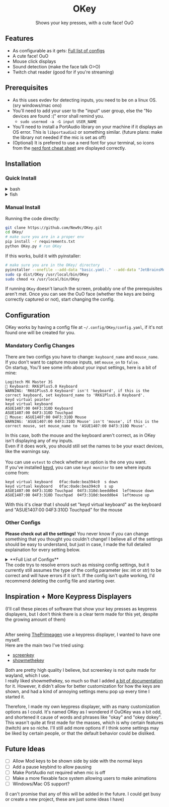 <h1 align="center">OKey</h1>
<p align="center">Shows your key presses, with a cute face! OuO</p>

## Features
- As configurable as it gets: [Full list of configs]()
- A cute face! OuO
- Mouse click displays
- Sound detection (make the face talk O>O)
- Twitch chat reader (good for if you're streaming)

## Prerequisites
- As this uses evdev for detecting inputs, you need to be on a linux OS. (sry windows/mac ono)
- You'll need to add your user to the "input" user group, else the "No devices are found :(" error shall remind you.
    - `sudo usermod -a -G input USER_NAME`
- You'll need to install a PortAudio library on your machine if it displays an OS error. This is `libportaudio2` or something similar. (future plans: make the library not needed if the mic is set as off)
- (Optional) It is prefered to use a nerd font for your terminal, so icons from the [nerd font cheat sheet](https://www.nerdfonts.com/cheat-sheet) are displayed correctly.

## Installation
### Quick Install
<details>
<summary>bash</summary>
<br>

```bash
LATEST_VERSION=$(curl -s "https://api.github.com/repos/New9c/OKey/releases/latest" | grep -oP '"tag_name":\s*"\K(.*)(?=")')
# echo "Latest release version: $LATEST_VERSION"
sudo curl -L "https://github.com/New9c/OKey/releases/download/$LATEST_VERSION/OKey" -o /usr/local/bin/OKey
sudo chmod +x /usr/local/bin/OKey
```
</details>

<details>
<summary>fish</summary>
<br>

```fish
set LATEST_VERSION $(curl -s "https://api.github.com/repos/New9c/OKey/releases/latest" | grep -oP '"tag_name":\s*"\K(.*)(?=")')
# echo "Latest release version: $LATEST_VERSION"
sudo curl -L "https://github.com/New9c/OKey/releases/download/$LATEST_VERSION/OKey" -o /usr/local/bin/OKey
sudo chmod +x /usr/local/bin/OKey
```
</details>

### Manual Install
Running the code directly:
```sh
git clone https://github.com/New9c/OKey.git
cd OKey/
# make sure you are in a proper env
pip install -r requirements.txt
python OKey.py # run OKey
```

If this works, build it with pyinstaller:
```sh
# make sure you are in the OKey/ directory
pyinstaller --onefile --add-data "basic.yaml:." --add-data "JetBrainsMonoNerdFont-Regular.ttf:." OKey.py
sudo cp dist/OKey /usr/local/bin/OKey
sudo chmod +x /usr/local/bin/OKey
```
If running `OKey` doesn't lanuch the screen, probably one of the prerequisites aren't met.
Once you can see the OuO face (whether the keys are being correctly captured or not), start changing the config.
## Configuration
OKey works by having a config file at `~/.config/OKey/config.yaml`, if it's not found one will be created for you.
### Mandatory Config Changes
There are two configs you have to change: `keyboard_name` and `mouse_name`. <br>
If you don't want to capture mouse inputs, set `mouse_on` to `false`.<br>
On startup, You'll see some info about your input settings, here is a bit of mine:
```
Logitech MX Master 3S
 Keyboard: RK61Plus5.0 Keyboard
WARNING: 'RK61Plus5.0 Keyboard' isn't 'keyboard', if this is the correct keyboard, set keyboard_name to 'RK61Plus5.0 Keyboard'.
keyd virtual pointer
keyd virtual keyboard
ASUE1407:00 04F3:310D Keyboard
ASUE1407:00 04F3:310D Touchpad
󰍽 Mouse: ASUE1407:00 04F3:310D Mouse
WARNING: 'ASUE1407:00 04F3:310D Mouse' isn't 'mouse', if this is the correct mouse, set mouse_name to 'ASUE1407:00 04F3:310D Mouse'.
```
In this case, both the mouse and the keyboard aren't correct, as in OKey isn't displaying any of my inputs.<br>
Even if it does work, you should still set the names to be your exact devices, like the warnings say.<br><br>
You can use `evtest` to check whether an option is the one you want.<br>
If you've installed [keyd](https://github.com/rvaiya/keyd), you can use `keyd monitor` to see where inputs come from:
```
keyd virtual keyboard	0fac:0ade:bea394c0	s down
keyd virtual keyboard	0fac:0ade:bea394c0	s up
ASUE1407:00 04F3:310D Touchpad	04f3:310d:beedd0e4	leftmouse down
ASUE1407:00 04F3:310D Touchpad	04f3:310d:beedd0e4	leftmouse up
```
With this it's clear that I should set "keyd virtual keyboard" as the keyboard and "ASUE1407:00 04F3:310D Touchpad" for the mouse
### Other Configs
**Please check out all the settings!** You never know if you can change something that you thought you couldn't change!
I believe all of the settings should be easy to understand, but just in case, I made the full detailed explaination for every setting below.
<details>
<summary>**Full List of Configs**</summary>

```
show_basic_settings_on_start: In the terminal, shows whether your mouse is detected, mic is detected, and whether a twitch chat is checked, then shows the input devices. Good for trouble shooting at the start.

keyboard_name: Your keyboard's name. Set it to be exactly the same as the input device name.
mouse_name: Your keyboard's name. Set it to be exactly the same as the input device name.

mouse_on: Enable/Disable mouse displays
mic_on: Enable/Disable having the face talk

mic_threshold: How loud sounds have to be to make the face talk
output_loudness: Outputs how loud it is currently to the terminal, made specifically for setting the mic_threshold

action_interval: How often the face moves. Ex: using 4, the face will move once, then blink 3 times, and repeat. If set to 0 the face wouldn't move ever.

remove_face: Removes the face for a more simple look
face_normal_eye: What string/char is used to represent the eye normally
face_blink_eye: What string/char is used to represent the eye when blinking
face_click_eye: What string/char is used to represent the eye when a mouse button is pressed
face_normal_mouth: What string/char is used to represent the mouth normally
face_talking_mouth: What string/char is used to represent the mouth when talking

text_len: How many characters can be shown together at once. You should change this if you adjusted the window size.

window_size: The window size, [width(px), height(px)]
window_name: The name of the window

text_color: RGB value of the text color
bg_color: RGB value of the background color
twitch_color: RGB value of the background color when a twitch chat message is displayed

text_pos: The offset of the text relative to the left top corner. Note that since text is centered, it may be helpful to type text_len (ex: 59) characters to see how far the most left character is from the left top corner.

text_antialias: TLDR, makes the text smoother. I don't know much about antialias, so a google search may help :3
fps: How often the display updates, setting it too high could eat up resources
clear_text_frames: How long it'll take for text on the screen to be removed (Do quick math for seconds, ex: 60/30 = 2 seconds)
clear_twitch_frames: How long it'll take for twitch chat message on the screen to be removed

font_path: Where it'll find the font to use. Use absolute paths. A nerd font is highly recommended.
font_size: How large the font is, the bigger the number the bigger the size (c'mon you know this)

using_twitch: Whether or not you want to check twitch messages
print_twitch_msg: Print twitch messages to the terminal
which_chat_to_check: Which streamers chat to check, usually it's your own
twitch_ignore_names: Which names to ignore, usually your bots and yourself

ctrl_text: How ctrl will be displayed
mod_text: How mod will be displayed, this is called Windows or Command in some cases
alt_text: How alt will be displayed


change: Change how a character (or string) is shown. This is where you convert the qwerty layout to your own layout (ex: "e": "f" as I use colemak), or set an icon for special buttons (ex: F1 can be a mute button if that is what you use it for, or show both F1 and the icon, go nuts!)

shift_change: Change what shift does to a character, if not listed the string/char will just be capitalized

workflow_change: Final change: if you want something to look quite different, such as Alt+F4 to show a delete icon, this is where you do it! Great for showcasing your custom keybinds. Leave empty for no change.
```
</details>
The code trys to resolve errors such as missing config settings, but it currently still assumes the type of the config parameter (ex: int or str) to be correct and will have errors if it isn't. If the config isn't quite working, I'd recommend deleting the config file and starting over.

## Inspiration + More Keypress Displayers
(I'll call these pieces of software that show your key presses as keypress displayers, but I don't think there is a clear term made for this yet, despite the growing amount of them) <br><br>

After seeing [ThePrimeagen]() use a keypress displayer, I wanted to have one myself.<br>
Here are the main two I've tried using:<br>
- [screenkey](https://gitlab.com/screenkey/screenkey)
- [showmethekey](https://github.com/AlynxZhou/showmethekey)

Both are pretty high quality I believe, but screenkey is not quite made for wayland, which I use.<br>
I really liked showmethekey, so much so that I added [a bit of documentation](https://github.com/AlynxZhou/showmethekey/pull/84) for it. However, it didn't allow for better customization for how the keys are shown, and had a kind of annoying settings menu pop up every time I started it.

Therefore, I made my own keypress displayer, with as many customization options as I could. It's named OKey as I wondered if OuOKey was a bit odd, and shortened it cause of words and phrases like "okay" and "okey dokey".<br>
This wasn't quite at first made for the masses, which is why certain features (twitch) are so niche. I'll still add more options if I think some settings may be liked by certain people, or that the default behavior could be disliked.

## Future Ideas
- [ ] Allow Mod keys to be shown side by side with the normal keys
- [ ] Add a pause keybind to allow pausing
- [ ] Make PortAudio not required when mic is off
- [ ] Make a more flexable face system allowing users to make animations
- [ ] Windows/Mac OS support?

(I can't promise that any of this will be added in the future. I could get busy or create a new project, these are just some ideas I have)
